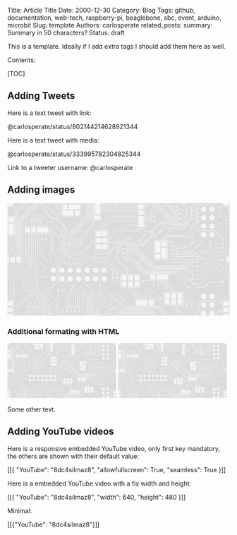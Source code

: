 Title: Article Title
Date: 2000-12-30
Category: Blog
Tags: github, documentation, web-tech, raspberry-pi, beaglebone, sbc, event, arduino, microbit
Slug: template
Authors: carlosperate
related_posts:
summary: Summary in 50 characters?
Status: draft


This is a template. Ideally if I add extra tags I should add them here as well.

Contents:

[TOC]


## Adding Tweets

Here is a text tweet with link:

@carlosperate/status/802144214628921344

Here is a text tweet with media:

@carlosperate/status/333995782304825344

Link to a tweeter username: @carlosperate


## Adding images

![Talk Schedule Saturday](/images/theme/background_tile.png)


### Additional formating with HTML

<img src="/images/theme/background_tile.png" alt="alt 1" width="49%">
<img src="/images/theme/background_tile.png" alt="alt 2" width="49%">

Some other text.

## Adding YouTube videos

Here is a responsive embedded YouTube video, only first key mandatory, the
others are shown with their default value:

[[{
    "YouTube": "8dc4siImaz8",
    "allowfullscreen": True,
    "seamless": True
}]]

Here is a embedded YouTube video with a fix width and height:

[[{
    "YouTube": "8dc4siImaz8",
    "width": 640,
    "height": 480
}]]

Minimal:

[[{"YouTube": "8dc4siImaz8"}]]
